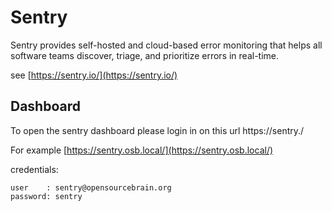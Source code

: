 # Sentry

Sentry provides self-hosted and cloud-based error monitoring that helps all software
teams discover, triage, and prioritize errors in real-time.

see [https://sentry.io/](https://sentry.io/)

## Dashboard
To open the sentry dashboard please login in on this url https://sentry.<your domain>/

For example [https://sentry.osb.local/](https://sentry.osb.local/)

credentials:
```
user    : sentry@opensourcebrain.org
password: sentry
```